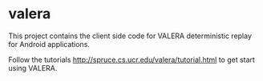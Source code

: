 # valera

This project contains the client side code for VALERA deterministic replay for Android applications.

Follow the tutorials http://spruce.cs.ucr.edu/valera/tutorial.html to get start using VALERA.
